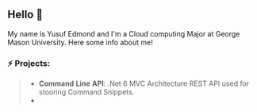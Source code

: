 ## Hello 👋

My name is Yusuf Edmond and I'm a Cloud computing Major at George Mason University. Here some info about me!

### ⚡ Projects:
> - **Command** **Line** **API**: .Net 6 MVC Architecture REST API used for stooring Command Snippets.
> - 

